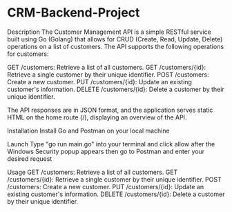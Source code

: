 # CRM-Backend-Project

Description 
The Customer Management API is a simple RESTful service built using Go (Golang) that allows for CRUD (Create, Read, Update, Delete) operations on a list of customers. The API supports the following operations for customers:

GET /customers: Retrieve a list of all customers.
GET /customers/{id}: Retrieve a single customer by their unique identifier.
POST /customers: Create a new customer.
PUT /customers/{id}: Update an existing customer's information.
DELETE /customers/{id}: Delete a customer by their unique identifier.

The API responses are in JSON format, and the application serves static HTML on the home route (/), displaying an overview of the API.

Installation
Install Go and Postman on your local machine 

Launch
Type "go run main.go" into your terminal and click allow after the Windows Security popup appears then go to Postman and enter your desired request

Usage 
GET /customers: Retrieve a list of all customers.
GET /customers/{id}: Retrieve a single customer by their unique identifier.
POST /customers: Create a new customer.
PUT /customers/{id}: Update an existing customer's information.
DELETE /customers/{id}: Delete a customer by their unique identifier.
